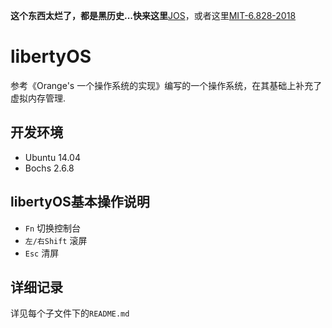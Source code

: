 **这个东西太烂了，都是黑历史...快来这里**[JOS](https://github.com/l-iberty/JOS)，或者这里[MIT-6.828-2018](https://github.com/l-iberty/MIT-6.828-2018)

# libertyOS
参考《Orange's 一个操作系统的实现》编写的一个操作系统，在其基础上补充了虚拟内存管理.

## 开发环境
- Ubuntu 14.04
- Bochs 2.6.8

## libertyOS基本操作说明
- `Fn` 切换控制台
- `左/右Shift` 滚屏
- `Esc` 清屏

## 详细记录
详见每个子文件下的`README.md`